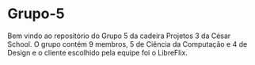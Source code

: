 # Grupo-5
Bem vindo ao repositório do Grupo 5 da cadeira Projetos 3 da César School. O grupo contém 9 membros, 5 de Ciência da Computação e 4 de Design e o cliente escolhido pela equipe foi o LibreFlix.
